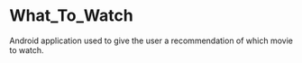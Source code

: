 # What_To_Watch
Android application used to give the user a recommendation of which movie to watch. 
